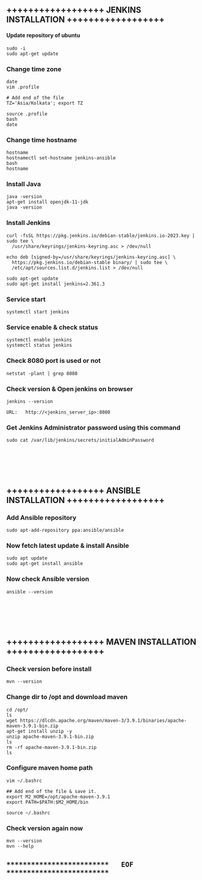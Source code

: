 ## ++++++++++++++++++ JENKINS INSTALLATION ++++++++++++++++++

#### Update repository of ubuntu
```
sudo -i
sudo apt-get update
```

### Change time zone
```
date
vim .profile

# Add end of the file
TZ='Asia/Kolkata'; export TZ

source .profile
bash
date
```

### Change time hostname
```
hostname
hostnamectl set-hostname jenkins-ansible
bash
hostname
```

### Install Java
```
java -version
apt-get install openjdk-11-jdk 
java -version         
```

### Install Jenkins
```
curl -fsSL https://pkg.jenkins.io/debian-stable/jenkins.io-2023.key | sudo tee \
  /usr/share/keyrings/jenkins-keyring.asc > /dev/null

echo deb [signed-by=/usr/share/keyrings/jenkins-keyring.asc] \
  https://pkg.jenkins.io/debian-stable binary/ | sudo tee \
  /etc/apt/sources.list.d/jenkins.list > /dev/null

sudo apt-get update
sudo apt-get install jenkins=2.361.3
```

### Service start
```
systemctl start jenkins
```

### Service enable & check status
```
systemctl enable jenkins
systemctl status jenkins
```

### Check 8080 port is used or not
```
netstat -plant | grep 8080
```

### Check version & Open jenkins on browser
```
jenkins --version

URL:   http://<jenkins_server_ip>:8080
```

### Get Jenkins Administrator password using this command
```
sudo cat /var/lib/jenkins/secrets/initialAdminPassword
```

<br/>
<br/>
<br/>
<br/>

## ++++++++++++++++++ ANSIBLE INSTALLATION ++++++++++++++++++

### Add Ansible repository
```
sudo apt-add-repository ppa:ansible/ansible
```

### Now fetch latest update & install Ansible
```
sudo apt update
sudo apt-get install ansible
```

### Now check Ansible version
```
ansible --version
```

<br/>
<br/>
<br/>
<br/>

## ++++++++++++++++++ MAVEN INSTALLATION ++++++++++++++++++

### Check version before install
```
mvn --version
```

### Change dir to /opt and download maven
```
cd /opt/
ls
wget https://dlcdn.apache.org/maven/maven-3/3.9.1/binaries/apache-maven-3.9.1-bin.zip
apt-get install unzip -y
unzip apache-maven-3.9.1-bin.zip
ls
rm -rf apache-maven-3.9.1-bin.zip
ls
```

### Configure maven home path
```
vim ~/.bashrc

## Add end of the file & save it.
export M2_HOME=/opt/apache-maven-3.9.1
export PATH=$PATH:$M2_HOME/bin

source ~/.bashrc
```

### Check version again now
```
mvn --version
mvn --help
```

## `*************************   EOF   *************************`